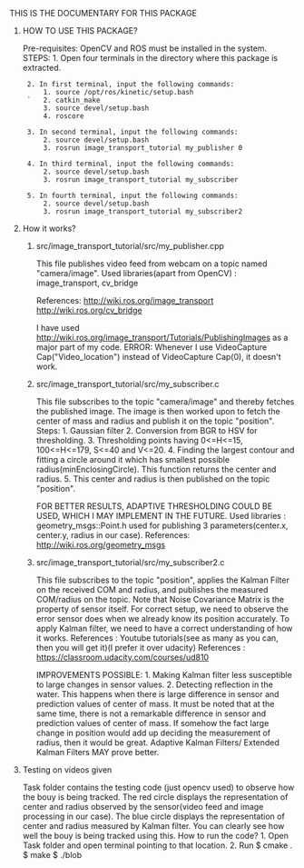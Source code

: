 THIS IS THE DOCUMENTARY FOR THIS PACKAGE

1. HOW TO USE THIS PACKAGE?

	Pre-requisites: OpenCV and ROS must be installed in the system.
	STEPS:
		1. Open four terminals in the directory where this package is extracted.
		

		2. In first terminal, input the following commands:
			1. source /opt/ros/kinetic/setup.bash
		`	2. catkin_make
			3. source devel/setup.bash
			4. roscore
		
		3. In second terminal, input the following commands:
			2. source devel/setup.bash
			3. rosrun image_transport_tutorial my_publisher 0

		4. In third terminal, input the following commands:
			2. source devel/setup.bash
			3. rosrun image_transport_tutorial my_subscriber

		5. In fourth terminal, input the following commands:
			2. source devel/setup.bash
			3. rosrun image_transport_tutorial my_subscriber2 





2. How it works?
	
	1. src/image_transport_tutorial/src/my_publisher.cpp 
		
		This file publishes video feed from webcam on a topic named "camera/image".
		Used libraries(apart from OpenCV) : image_transport, cv_bridge
		
		References: 
			http://wiki.ros.org/image_transport
			http://wiki.ros.org/cv_bridge
			
		I have used http://wiki.ros.org/image_transport/Tutorials/PublishingImages as a major part of my code.
		ERROR: Whenever I use VideoCapture Cap("Video_location") instead of VideoCapture Cap(0), it doesn't work. 

	2. src/image_transport_tutorial/src/my_subscriber.c
		
		This file subscribes to the topic "camera/image" and thereby fetches the published image.
		The image is then worked upon to fetch the center of mass and radius and publish it on the topic "position".
		Steps:
			1. Gaussian filter
			2. Conversion from BGR to HSV for thresholding.
			3. Thresholding points having 0<=H<=15, 100<=H<=179, S<=40 and V<=20.
			4. Finding the largest contour and fitting a circle around it which has smallest possible radius(minEnclosingCircle). This function returns the center and radius.
			5. This center and radius is then published on the topic "position".
			
		FOR BETTER RESULTS, ADAPTIVE THRESHOLDING COULD BE USED, WHICH I MAY IMPLEMENT IN THE FUTURE.
		Used libraries : geometry_msgs::Point.h used for publishing 3 parameters(center.x, center.y, radius in our case).
		References: 
			http://wiki.ros.org/geometry_msgs
		
	
	3. src/image_transport_tutorial/src/my_subscriber2.c

		This file subscribes to the topic "position", applies the Kalman Filter on the received COM and radius, and publishes the measured COM/radius on the topic. 
		Note that Noise Covariance Matrix is the property of sensor itself. For correct setup, we need to observe the error sensor does when we already know its position accurately.
		To apply Kalman filter, we need to have a correct understanding of how it works.
		References : Youtube tutorials(see as many as you can, then you will get it)(I prefer it over udacity)
		References : https://classroom.udacity.com/courses/ud810 

		IMPROVEMENTS POSSIBLE:
			1. Making Kalman filter less susceptible to large changes in sensor values.
			2. Detecting reflection in the water. This happens when there is large difference in sensor and prediction values of center of mass. It must be noted that at the same time, there is not a remarkable difference in sensor and prediction values of center of mass. If somehow the fact large change in position would add up deciding the measurement of radius, then it would be great. 
			Adaptive Kalman Filters/ Extended Kalman Filters MAY prove better.


3. Testing on videos given

	Task folder contains the testing code (just opencv used) to observe how the bouy is being tracked.
	The red circle displays the representation of center and radius observed by the sensor(video feed and image processing in our case).
	The blue circle displays the representation of center and radius measured by Kalman filter. 
	You can clearly see how well the bouy is being tracked using this.
	How to run the code?
		1. Open Task folder and open terminal pointing to that location.
		2. Run 
			$ cmake .
			$ make
			$ ./blob
			
	
  
